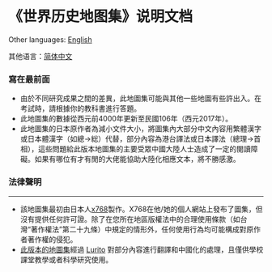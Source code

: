 # 《世界历史地图集》说明文档

Other languages: [English](RM-EN.md)

其他语言：[简体中文](RM-CHS.md)

### 寫在最前面
* 由於不同研究成果之間的差異，此地圖集可能與其他一些地圖有些許出入。在考試時，請根據你的教科書進行答題。
* 此地圖集的數據從西元前4000年更新至民國106年（西元2017年）。
* 此地圖集的日本原作者為減小文件大小，將圖集內大部分中文內容用繁體漢字或日本體漢字（如總→総）代替，部分內容為港台譯法或日本譯法（總理→首相），這些問題給此版本地圖集的主要受眾中國大陸人士造成了一定的閱讀障礙。如果有哪位有才有閒的大佬能協助大陸化相應文本，將不勝感激。

### 法律聲明
---
* 該地圖集最初由日本人[x768](http://x768.com/w/twha.ja)製作。X768在他/她的個人網站上發布了圖集，但沒有提供任何許可證。除了在您所在地區版權法中的合理使用條款（如台灣“著作權法”第二十九條）中規定的情形外，任何使用行為均可能構成對原作者著作權的侵犯。
* [此版本的地圖集](http://worldmap.lurito.com)經過 [Lurito](https://github.com/Lurito) 對部分內容進行翻譯和中國化的處理，且僅供學校課堂教學或者科學研究使用。

